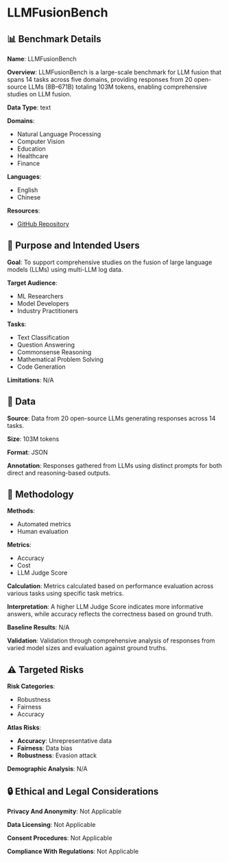 # LLMFusionBench

## 📊 Benchmark Details

**Name**: LLMFusionBench

**Overview**: LLMFusionBench is a large-scale benchmark for LLM fusion that spans 14 tasks across five domains, providing responses from 20 open-source LLMs (8B–671B) totaling 103M tokens, enabling comprehensive studies on LLM fusion.

**Data Type**: text

**Domains**:
- Natural Language Processing
- Computer Vision
- Education
- Healthcare
- Finance

**Languages**:
- English
- Chinese

**Resources**:
- [GitHub Repository](https://github.com/hiyouga/LLaMA-Factory)

## 🎯 Purpose and Intended Users

**Goal**: To support comprehensive studies on the fusion of large language models (LLMs) using multi-LLM log data.

**Target Audience**:
- ML Researchers
- Model Developers
- Industry Practitioners

**Tasks**:
- Text Classification
- Question Answering
- Commonsense Reasoning
- Mathematical Problem Solving
- Code Generation

**Limitations**: N/A

## 💾 Data

**Source**: Data from 20 open-source LLMs generating responses across 14 tasks.

**Size**: 103M tokens

**Format**: JSON

**Annotation**: Responses gathered from LLMs using distinct prompts for both direct and reasoning-based outputs.

## 🔬 Methodology

**Methods**:
- Automated metrics
- Human evaluation

**Metrics**:
- Accuracy
- Cost
- LLM Judge Score

**Calculation**: Metrics calculated based on performance evaluation across various tasks using specific task metrics.

**Interpretation**: A higher LLM Judge Score indicates more informative answers, while accuracy reflects the correctness based on ground truth.

**Baseline Results**: N/A

**Validation**: Validation through comprehensive analysis of responses from varied model sizes and evaluation against ground truths.

## ⚠️ Targeted Risks

**Risk Categories**:
- Robustness
- Fairness
- Accuracy

**Atlas Risks**:
- **Accuracy**: Unrepresentative data
- **Fairness**: Data bias
- **Robustness**: Evasion attack

**Demographic Analysis**: N/A

## 🔒 Ethical and Legal Considerations

**Privacy And Anonymity**: Not Applicable

**Data Licensing**: Not Applicable

**Consent Procedures**: Not Applicable

**Compliance With Regulations**: Not Applicable
